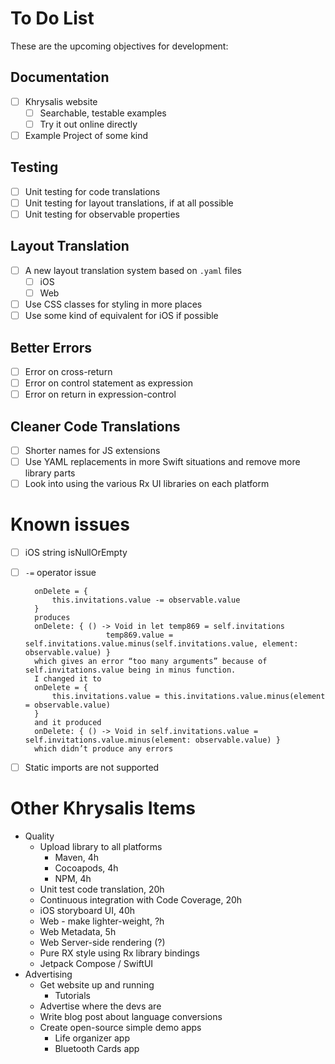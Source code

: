# To Do List

These are the upcoming objectives for development:

## Documentation

- [ ] Khrysalis website
    - [ ] Searchable, testable examples
    - [ ] Try it out online directly
- [ ] Example Project of some kind

## Testing

- [ ] Unit testing for code translations
- [ ] Unit testing for layout translations, if at all possible
- [ ] Unit testing for observable properties

## Layout Translation

- [ ] A new layout translation system based on `.yaml` files
    - [ ] iOS
    - [ ] Web
- [ ] Use CSS classes for styling in more places
- [ ] Use some kind of equivalent for iOS if possible
    
## Better Errors

- [ ] Error on cross-return
- [ ] Error on control statement as expression
- [ ] Error on return in expression-control

## Cleaner Code Translations

- [ ] Shorter names for JS extensions
- [ ] Use YAML replacements in more Swift situations and remove more library parts
- [ ] Look into using the various Rx UI libraries on each platform

# Known issues

- [ ] iOS string isNullOrEmpty
- [ ] `-=` operator issue

        onDelete = {
            this.invitations.value -= observable.value
        }
        produces
        onDelete: { () -> Void in let temp869 = self.invitations
                        temp869.value = self.invitations.value.minus(self.invitations.value, element: observable.value) }
        which gives an error “too many arguments” because of self.invitations.value being in minus function.
        I changed it to
        onDelete = {
            this.invitations.value = this.invitations.value.minus(element = observable.value)
        }
        and it produced
        onDelete: { () -> Void in self.invitations.value = self.invitations.value.minus(element: observable.value) }
        which didn’t produce any errors

- [ ] Static imports are not supported





# Other Khrysalis Items

- Quality
  - Upload library to all platforms
    - Maven, 4h
    - Cocoapods, 4h
    - NPM, 4h
  - Unit test code translation, 20h
  - Continuous integration with Code Coverage, 20h
  - iOS storyboard UI, 40h
  - Web - make lighter-weight, ?h
  - Web Metadata, 5h
  - Web Server-side rendering (?)
  - Pure RX style using Rx library bindings
  - Jetpack Compose / SwiftUI
- Advertising
  - Get website up and running
    - Tutorials
  - Advertise where the devs are
  - Write blog post about language conversions
  - Create open-source simple demo apps
    - Life organizer app
    - Bluetooth Cards app